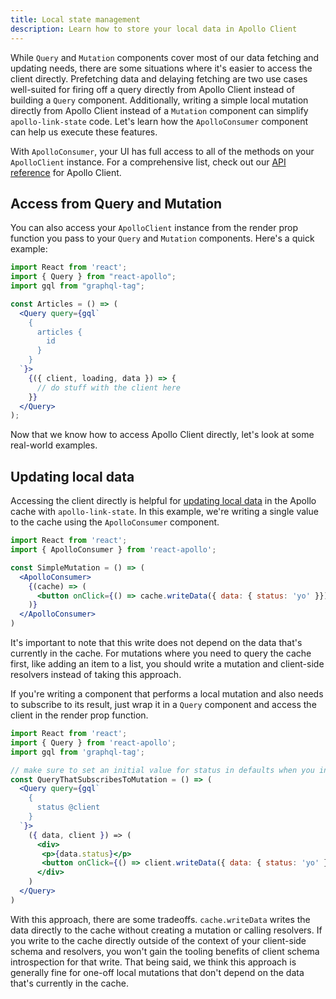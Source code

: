 ```yaml
---
title: Local state management
description: Learn how to store your local data in Apollo Client
---
```


While `Query` and `Mutation` components cover most of our data fetching and updating needs, there are some situations where it's easier to access the client directly. Prefetching data and delaying fetching are two use cases well-suited for firing off a query directly from Apollo Client instead of building a `Query` component. Additionally, writing a simple local mutation directly from Apollo Client instead of a `Mutation` component can simplify `apollo-link-state` code. Let's learn how the `ApolloConsumer` component can help us execute these features.

With `ApolloConsumer`, your UI has full access to all of the methods on your `ApolloClient` instance. For a comprehensive list, check out our [API reference](../api/apollo-client) for Apollo Client.

<h2 id="client-prop">Access from Query and Mutation</h2>

You can also access your `ApolloClient` instance from the render prop function you pass to your `Query` and `Mutation` components. Here's a quick example:

```jsx
import React from 'react';
import { Query } from "react-apollo";
import gql from "graphql-tag";

const Articles = () => (
  <Query query={gql`
    {
      articles {
        id
      }
    }
  `}>
    {({ client, loading, data }) => {
      // do stuff with the client here
    }}
  </Query>
);
```

Now that we know how to access Apollo Client directly, let's look at some real-world examples.

<h2 id="local-data">Updating local data</h2>

Accessing the client directly is helpful for [updating local data](../features/local-state) in the Apollo cache with `apollo-link-state`. In this example, we're writing a single value to the cache using the `ApolloConsumer` component.

```jsx
import React from 'react';
import { ApolloConsumer } from 'react-apollo';

const SimpleMutation = () => (
  <ApolloConsumer>
    {(cache) => (
      <button onClick={() => cache.writeData({ data: { status: 'yo' }})}>Click me!</button>
    )}
  </ApolloConsumer>
)
```

It's important to note that this write does not depend on the data that's currently in the cache. For mutations where you need to query the cache first, like adding an item to a list, you should write a mutation and client-side resolvers instead of taking this approach.

If you're writing a component that performs a local mutation and also needs to subscribe to its result, just wrap it in a `Query` component and access the client in the render prop function.

```jsx
import React from 'react';
import { Query } from 'react-apollo';
import gql from 'graphql-tag';

// make sure to set an initial value for status in defaults when you initialize link-state
const QueryThatSubscribesToMutation = () => (
  <Query query={gql`
    {
      status @client
    }
  `}>
    ({ data, client }) => (
      <div>
       <p>{data.status}</p>
       <button onClick={() => client.writeData({ data: { status: 'yo' }})}>Click me!</button>
      </div>
    )
  </Query>
)
```

With this approach, there are some tradeoffs. `cache.writeData` writes the data directly to the cache without creating a mutation or calling resolvers. If you write to the cache directly outside of the context of your client-side schema and resolvers, you won't gain the tooling benefits of client schema introspection for that write. That being said, we think this approach is generally fine for one-off local mutations that don't depend on the data that's currently in the cache.

